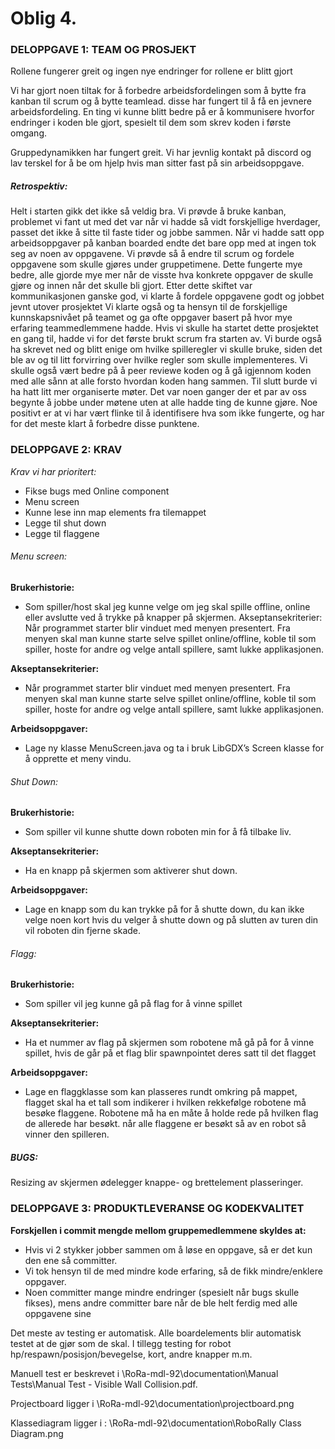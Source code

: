 # Oblig 4.
 
### DELOPPGAVE 1: TEAM OG PROSJEKT

Rollene fungerer greit og ingen nye endringer for rollene er blitt gjort


Vi har gjort noen tiltak for å forbedre arbeidsfordelingen som å bytte fra kanban til scrum og å bytte teamlead. disse har fungert til å få en jevnere arbeidsfordeling. 
En ting vi kunne blitt bedre på er å kommunisere hvorfor endringer i koden ble gjort, spesielt til dem som skrev koden i første omgang.


Gruppedynamikken har fungert greit. Vi har jevnlig kontakt på discord og lav terskel for å be om hjelp hvis man sitter fast på sin arbeidsoppgave.

##### Retrospektiv:

Helt i starten gikk det ikke så veldig bra. Vi prøvde å bruke kanban, problemet vi fant ut med det var når vi hadde så vidt forskjellige hverdager, passet det ikke å sitte til faste tider og jobbe sammen. Når vi hadde satt opp arbeidsoppgaver på kanban boarded endte det bare opp med at ingen tok seg av noen av oppgavene.
Vi prøvde så å endre til scrum og fordele oppgavene som skulle gjøres under gruppetimene. Dette fungerte mye bedre, alle gjorde mye mer når de visste hva konkrete oppgaver de skulle gjøre og innen når det skulle bli gjort.
Etter dette skiftet var kommunikasjonen ganske god, vi klarte å fordele oppgavene godt og jobbet jevnt utover prosjektet
Vi klarte også og ta hensyn til de forskjellige kunnskapsnivået på teamet og ga ofte oppgaver basert på hvor mye erfaring teammedlemmene hadde.
Hvis vi skulle ha startet dette prosjektet en gang til, hadde vi for det første brukt scrum fra starten av. Vi burde også ha skrevet ned og blitt enige om hvilke spilleregler vi skulle bruke, siden det ble av og til litt forvirring over hvilke regler som skulle implementeres. Vi skulle også vært bedre på å peer reviewe koden og å gå igjennom koden med alle sånn at alle forsto hvordan koden hang sammen. Til slutt burde vi ha hatt litt mer organiserte møter. Det var noen ganger der et par av oss begynte å jobbe under møtene uten at alle hadde ting de kunne gjøre. Noe positivt er at vi har vært flinke til å identifisere hva som ikke fungerte, og har for det meste klart å forbedre disse punktene.

 
### DELOPPGAVE 2: KRAV

*Krav vi har prioritert:*

- Fikse bugs med Online component
- Menu screen
- Kunne lese inn map elements fra tilemappet
- Legge til shut down
- Legge til flaggene
 
###### Menu screen:

**Brukerhistorie:**

* Som spiller/host skal jeg kunne velge om jeg skal spille offline, online eller avslutte ved å trykke på knapper på skjermen.
Akseptansekriterier:
Når programmet starter blir vinduet med menyen presentert. Fra menyen skal man kunne starte selve spillet online/offline, koble til som spiller, hoste for andre og velge antall spillere, samt lukke applikasjonen.
 

**Akseptansekriterier:** 

* Når programmet starter blir vinduet med menyen presentert. Fra menyen skal man kunne starte selve spillet online/offline, koble til som spiller, hoste for andre og velge antall spillere, samt lukke applikasjonen.


**Arbeidsoppgaver:**

* Lage ny klasse MenuScreen.java og ta i bruk LibGDX’s Screen klasse for å opprette et meny vindu.



###### Shut Down:

**Brukerhistorie:**

* Som spiller vil kunne shutte down roboten min for å få tilbake liv.

**Akseptansekriterier:**

* Ha en knapp på skjermen som aktiverer shut down.

**Arbeidsoppgaver:**

* Lage en knapp som du kan trykke på for å shutte down, du kan ikke velge noen kort hvis du velger å shutte down og på slutten av turen din vil roboten din fjerne skade.

###### Flagg:

**Brukerhistorie:**

* Som spiller vil jeg kunne gå på flag for å vinne spillet

**Akseptansekriterier:**

* Ha et nummer av flag på skjermen som robotene må gå på for å vinne spillet, hvis de går på et flag blir spawnpointet deres satt til det flagget

**Arbeidsoppgaver:**

* Lage en flaggklasse som kan plasseres rundt omkring på mappet, flagget skal ha et tall som indikerer i hvilken rekkefølge robotene må besøke flaggene. Robotene må ha en måte å holde rede på hvilken flag de allerede har besøkt. når alle flaggene er besøkt så av en robot så vinner den spilleren.

 
##### BUGS:

Resizing av skjermen ødelegger knappe- og brettelement plasseringer.

### DELOPPGAVE 3: PRODUKTLEVERANSE OG KODEKVALITET

**Forskjellen i commit mengde mellom gruppemedlemmene skyldes at:**

* Hvis vi 2 stykker jobber sammen om å løse en oppgave, så er det kun den ene så committer.
* Vi tok hensyn til de med mindre kode erfaring, så de fikk mindre/enklere oppgaver.
* Noen committer mange mindre endringer (spesielt når bugs skulle fikses), mens andre committer bare når de ble helt ferdig med alle oppgavene sine


Det meste av testing er automatisk. Alle boardelements blir automatisk testet at de gjør som de skal. I tillegg testing for robot hp/respawn/posisjon/bevegelse, kort, andre knapper m.m. 

Manuell test er beskrevet i \RoRa-mdl-92\documentation\Manual Tests\Manual Test - Visible Wall Collision.pdf. 

Projectboard ligger i \RoRa-mdl-92\documentation\projectboard.png

Klassediagram ligger i : \RoRa-mdl-92\documentation\RoboRally Class Diagram.png

